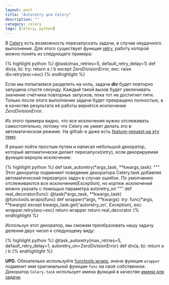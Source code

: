 ```yaml
---
layout: post
title: "Autoretry для Сelery"
description: ""
category: celery
tags: [celery, python]
---
```




В [Celery](http://www.celeryproject.org/) есть возможность перезапускать задачи, в случае неудачного выполнения. Для этого существует функция [retry](http://docs.celeryproject.org/en/latest/reference/celery.app.task.html#celery.app.task.Task.retry), работу которой можно понять из следующего примера:

{% highlight python %}
@task(max_retries=5, default_retry_delay=1)
def div(a, b):
    try:
        return a / b
    except ZeroDivisionError, exc:
        raise div.retry(exc=exc)
{% endhighlight %}

Если мы попытаемся разделить на ноль, задача **div** будет повторно запущена спустя секунду. Каждый такой вызов будет увеличивать значение счетчика повторных запусков, пока тот не достигнет пяти. Только после этого выполнение задачи будет прекращено полностью, а в качестве результата её работы вернётся исключение *ZeroDivisionError*.

Из этого примера видно, что все исключения нужно отслеживать самостоятельно, потому что Celery не умеет делать это в автоматическом режиме. На githab-е даже есть [feature-request на эту тему](https://github.com/celery/celery/issues/1175).

Я решил пойти простым путем и написал небольшой декоратор, который автоматически делает перезапуск(*retry*), если декорируемая функция вернула исключение:

{% highlight python %}
def task_autoretry(*args_task, **kwargs_task):
    """
    Этот декоратор подменяет поведение декоратора Celery.task добавляя
    автоматический перезапуск задач в случае ошибок. По умолчанию отслеживаются
    все исключения(Exception), но кортеж исключений можно указать с помощью
    параметра autoretry_on 
    """
    def real_decorator(func):
        @task(*args_task, **kwargs_task)
        @functools.wraps(func)
        def wrapper(*args, **kwargs):
            try:
                func(*args, **kwargs)
            except kwargs_task.get('autoretry_on', Exception), exc:
                wrapper.retry(exc=exc)
        return wrapper
    return real_decorator
{% endhighlight %}

Используя этот декоратор, мы сможем преобразовать нашу задачу деления двух чисел к следующему виду:

{% highlight python %}
@task_autoretry(max_retries=5, default_retry_delay=1, autoretry_on=ZeroDivisionError)
def div(a, b):
    return a / b
{% endhighlight %}

**UPD.** Обязательно используйте [functools.wraps](http://docs.python.org/2/library/functools.html#functools.wraps), иначе функция `wrapper` подменит имя оригинальной функции `func` на своё собственное. Декоратор `Celery.task` использует имена функций в качестве [имени для задачи](http://docs.celeryproject.org/en/latest/userguide/tasks.html#names).